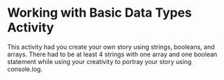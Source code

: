 # Working with Basic Data Types Activity
This activity had you create your own story using strings, booleans, and arrays. There had to be at least 4 strings with one array and one boolean statement while using your creativity to portray your story using console.log. 
